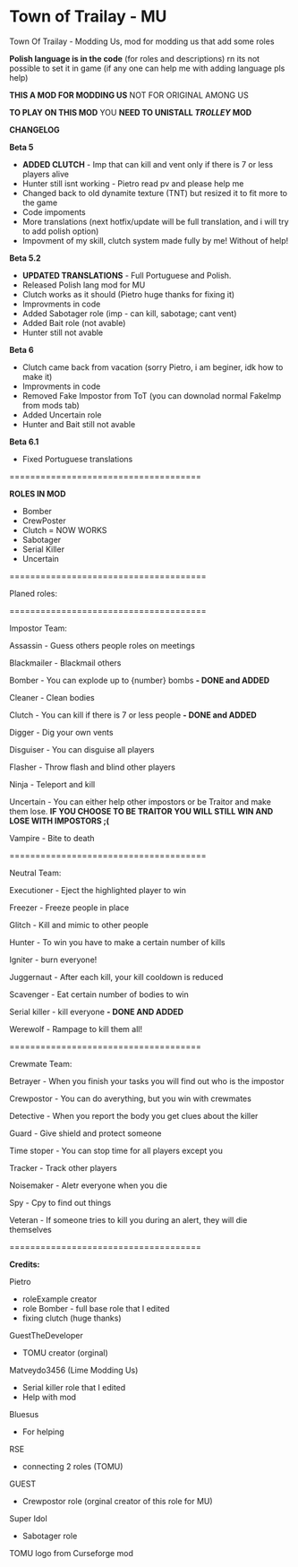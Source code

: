 # Town of Trailay - MU
Town Of Trailay - Modding Us, mod for modding us that add some roles

**Polish language is in the code** (for roles and descriptions) rn its not possible to set it in game
(if any one can help me with adding language pls help)

**THIS A MOD FOR MODDING US**
NOT FOR ORIGINAL AMONG US

**TO PLAY ON THIS MOD** YOU **NEED TO UNISTALL *__TROLLEY__* MOD**

**CHANGELOG**

**Beta 5**

- **ADDED CLUTCH** - Imp that can kill and vent only if there is 7 or less players alive
- Hunter still isnt working - Pietro read pv and please help me
- Changed back to old dynamite texture (TNT) but resized it to fit more to the game
- Code impoments
- More translations (next hotfix/update will be full translation, and i will try to add polish option)
- Impovment of my skill, clutch system made fully by me! Without of help!

**Beta 5.2**
- **UPDATED TRANSLATIONS** - Full Portuguese and Polish.
- Released Polish lang mod for MU
- Clutch works as it should (Pietro huge thanks for fixing it)
- Improvments in code
- Added Sabotager role (imp - can kill, sabotage; cant vent)
- Added Bait role (not avable)
- Hunter still not avable

**Beta 6**
- Clutch came back from vacation (sorry Pietro, i am beginer, idk how to make it)
- Improvments in code
- Removed Fake Impostor from ToT (you can downolad normal FakeImp from mods tab)
- Added Uncertain role
- Hunter and Bait still not avable

**Beta 6.1**
- Fixed Portuguese translations

=====================================

**ROLES IN MOD**
- Bomber
- CrewPoster
- Clutch = NOW WORKS
- Sabotager
- Serial Killer
- Uncertain

======================================

Planed roles:

======================================

Impostor Team:

Assassin - Guess others people roles on meetings

Blackmailer - Blackmail others

Bomber - You can explode up to {number} bombs **- DONE and ADDED**

Cleaner - Clean bodies

Clutch - You can kill if there is 7 or less people **- DONE and ADDED**

Digger - Dig your own vents

Disguiser - You can disguise all players

Flasher - Throw flash and blind other players

Ninja - Teleport and kill

Uncertain - You can either help other impostors or be Traitor and make them lose.
**IF YOU CHOOSE TO BE TRAITOR YOU WILL STILL WIN AND LOSE WITH IMPOSTORS ;(**

Vampire - Bite to death

======================================

Neutral Team:

Executioner - Eject the highlighted player to win

Freezer - Freeze people in place

Glitch - Kill and mimic to other people

Hunter - To win you have to make a certain number of kills

Igniter - burn everyone!

Juggernaut - After each kill, your kill cooldown is reduced

Scavenger - Eat certain number of bodies to win

Serial killer - kill everyone **- DONE AND ADDED**

Werewolf - Rampage to kill them all!

=====================================

Crewmate Team:

Betrayer - When you finish your tasks you will find out who is the impostor

Crewpostor - You can do averything, but you win with crewmates

Detective - When you report the body you get clues about the killer

Guard - Give shield and protect someone

Time stoper - You can stop time for all players except you

Tracker - Track other players

Noisemaker - Aletr everyone when you die

Spy - Cpy to find out things

Veteran - If someone tries to kill you during an alert, they will die themselves

=====================================

**Credits:**

Pietro
- roleExample creator
- role Bomber - full base role that I edited
- fixing clutch (huge thanks)

GuestTheDeveloper
- TOMU creator (orginal)

Matveydo3456 (Lime Modding Us)
- Serial killer role that I edited
- Help with mod

Bluesus
- For helping

RSE
- connecting 2 roles (TOMU)

GUEST
- Crewpostor role (orginal creator of this role for MU)

Super Idol
- Sabotager role

TOMU logo from Curseforge mod
